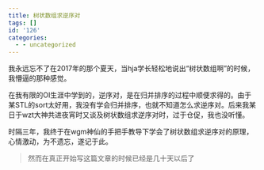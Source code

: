 ```yaml
---
title: 树状数组求逆序对
tags: []
id: '126'
categories:
  - - uncategorized
---
```


我永远忘不了在2017年的那个夏天，当hja学长轻松地说出“树状数组啊”的时候，我懵逼的那种感觉。

在我有限的OI生涯中学到的，逆序对，是在归并排序的过程中顺便求得的。由于某STL的sort太好用，我没有学会归并排序，也就不知道怎么求逆序对。后来我某日于wzt大神共进夜宵时又谈及树状数组求逆序对时，过于仓促，我也没听懂。

时隔三年，我终于在wgm神仙的手把手教导下学会了树状数组求逆序对的原理，心情激动，为不遗忘，遂记于此。

> 然而在真正开始写这篇文章的时候已经是几十天以后了